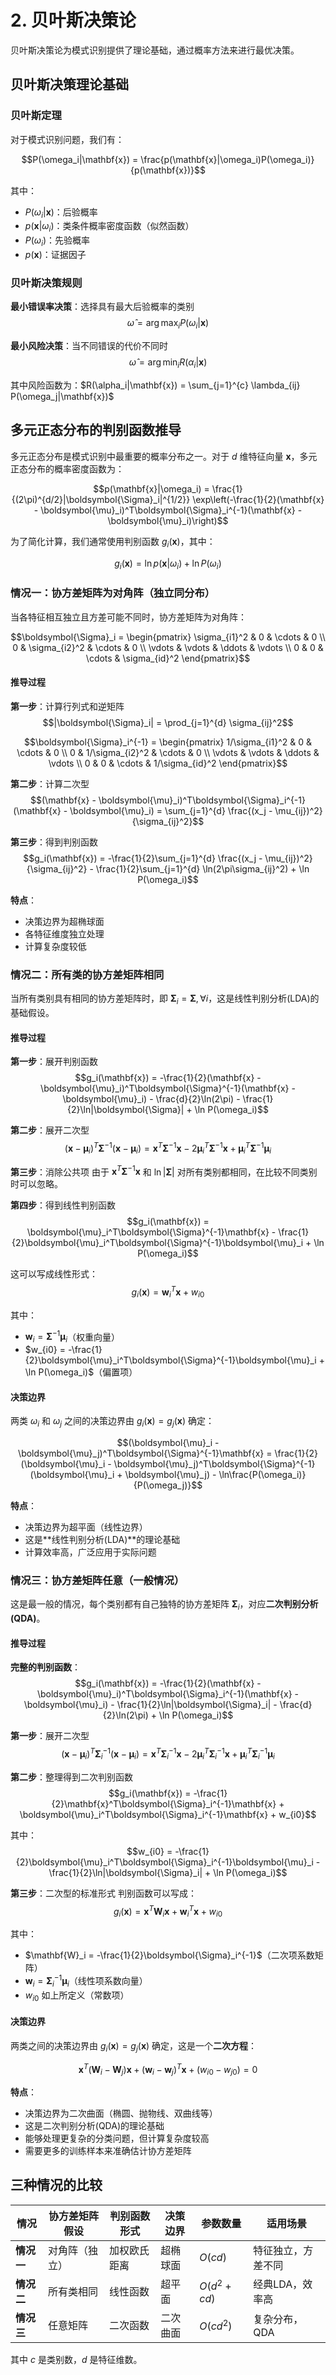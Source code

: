 # 2. 贝叶斯决策论

贝叶斯决策论为模式识别提供了理论基础，通过概率方法来进行最优决策。

## 贝叶斯决策理论基础

### 贝叶斯定理

对于模式识别问题，我们有：

$$P(\omega_i|\mathbf{x}) = \frac{p(\mathbf{x}|\omega_i)P(\omega_i)}{p(\mathbf{x})}$$

其中：
- $P(\omega_i|\mathbf{x})$：后验概率
- $p(\mathbf{x}|\omega_i)$：类条件概率密度函数（似然函数）
- $P(\omega_i)$：先验概率
- $p(\mathbf{x})$：证据因子

### 贝叶斯决策规则

**最小错误率决策**：选择具有最大后验概率的类别
$$\hat{\omega} = \arg\max_i P(\omega_i|\mathbf{x})$$

**最小风险决策**：当不同错误的代价不同时
$$\hat{\omega} = \arg\min_i R(\alpha_i|\mathbf{x})$$

其中风险函数为：$R(\alpha_i|\mathbf{x}) = \sum_{j=1}^{c} \lambda_{ij} P(\omega_j|\mathbf{x})$

## 多元正态分布的判别函数推导

多元正态分布是模式识别中最重要的概率分布之一。对于 $d$ 维特征向量 $\mathbf{x}$，多元正态分布的概率密度函数为：

$$p(\mathbf{x}|\omega_i) = \frac{1}{(2\pi)^{d/2}|\boldsymbol{\Sigma}_i|^{1/2}} \exp\left(-\frac{1}{2}(\mathbf{x} - \boldsymbol{\mu}_i)^T\boldsymbol{\Sigma}_i^{-1}(\mathbf{x} - \boldsymbol{\mu}_i)\right)$$

为了简化计算，我们通常使用判别函数 $g_i(\mathbf{x})$，其中：

$$g_i(\mathbf{x}) = \ln p(\mathbf{x}|\omega_i) + \ln P(\omega_i)$$

### 情况一：协方差矩阵为对角阵（独立同分布）

当各特征相互独立且方差可能不同时，协方差矩阵为对角阵：

$$\boldsymbol{\Sigma}_i = \begin{pmatrix}
\sigma_{i1}^2 & 0 & \cdots & 0 \\
0 & \sigma_{i2}^2 & \cdots & 0 \\
\vdots & \vdots & \ddots & \vdots \\
0 & 0 & \cdots & \sigma_{id}^2
\end{pmatrix}$$

#### 推导过程

**第一步**：计算行列式和逆矩阵
$$|\boldsymbol{\Sigma}_i| = \prod_{j=1}^{d} \sigma_{ij}^2$$

$$\boldsymbol{\Sigma}_i^{-1} = \begin{pmatrix}
1/\sigma_{i1}^2 & 0 & \cdots & 0 \\
0 & 1/\sigma_{i2}^2 & \cdots & 0 \\
\vdots & \vdots & \ddots & \vdots \\
0 & 0 & \cdots & 1/\sigma_{id}^2
\end{pmatrix}$$

**第二步**：计算二次型
$$(\mathbf{x} - \boldsymbol{\mu}_i)^T\boldsymbol{\Sigma}_i^{-1}(\mathbf{x} - \boldsymbol{\mu}_i) = \sum_{j=1}^{d} \frac{(x_j - \mu_{ij})^2}{\sigma_{ij}^2}$$

**第三步**：得到判别函数
$$g_i(\mathbf{x}) = -\frac{1}{2}\sum_{j=1}^{d} \frac{(x_j - \mu_{ij})^2}{\sigma_{ij}^2} - \frac{1}{2}\sum_{j=1}^{d} \ln(2\pi\sigma_{ij}^2) + \ln P(\omega_i)$$

**特点**：
- 决策边界为超椭球面
- 各特征维度独立处理
- 计算复杂度较低

### 情况二：所有类的协方差矩阵相同

当所有类别具有相同的协方差矩阵时，即 $\boldsymbol{\Sigma}_i = \boldsymbol{\Sigma}, \forall i$，这是线性判别分析(LDA)的基础假设。

#### 推导过程

**第一步**：展开判别函数
$$g_i(\mathbf{x}) = -\frac{1}{2}(\mathbf{x} - \boldsymbol{\mu}_i)^T\boldsymbol{\Sigma}^{-1}(\mathbf{x} - \boldsymbol{\mu}_i) - \frac{d}{2}\ln(2\pi) - \frac{1}{2}\ln|\boldsymbol{\Sigma}| + \ln P(\omega_i)$$

**第二步**：展开二次型
$$(\mathbf{x} - \boldsymbol{\mu}_i)^T\boldsymbol{\Sigma}^{-1}(\mathbf{x} - \boldsymbol{\mu}_i) = \mathbf{x}^T\boldsymbol{\Sigma}^{-1}\mathbf{x} - 2\boldsymbol{\mu}_i^T\boldsymbol{\Sigma}^{-1}\mathbf{x} + \boldsymbol{\mu}_i^T\boldsymbol{\Sigma}^{-1}\boldsymbol{\mu}_i$$

**第三步**：消除公共项
由于 $\mathbf{x}^T\boldsymbol{\Sigma}^{-1}\mathbf{x}$ 和 $\ln|\boldsymbol{\Sigma}|$ 对所有类别都相同，在比较不同类别时可以忽略。

**第四步**：得到线性判别函数
$$g_i(\mathbf{x}) = \boldsymbol{\mu}_i^T\boldsymbol{\Sigma}^{-1}\mathbf{x} - \frac{1}{2}\boldsymbol{\mu}_i^T\boldsymbol{\Sigma}^{-1}\boldsymbol{\mu}_i + \ln P(\omega_i)$$

这可以写成线性形式：
$$g_i(\mathbf{x}) = \mathbf{w}_i^T\mathbf{x} + w_{i0}$$

其中：
- $\mathbf{w}_i = \boldsymbol{\Sigma}^{-1}\boldsymbol{\mu}_i$（权重向量）
- $w_{i0} = -\frac{1}{2}\boldsymbol{\mu}_i^T\boldsymbol{\Sigma}^{-1}\boldsymbol{\mu}_i + \ln P(\omega_i)$（偏置项）

#### 决策边界

两类 $\omega_i$ 和 $\omega_j$ 之间的决策边界由 $g_i(\mathbf{x}) = g_j(\mathbf{x})$ 确定：

$$(\boldsymbol{\mu}_i - \boldsymbol{\mu}_j)^T\boldsymbol{\Sigma}^{-1}\mathbf{x} = \frac{1}{2}(\boldsymbol{\mu}_i - \boldsymbol{\mu}_j)^T\boldsymbol{\Sigma}^{-1}(\boldsymbol{\mu}_i + \boldsymbol{\mu}_j) - \ln\frac{P(\omega_i)}{P(\omega_j)}$$

**特点**：
- 决策边界为超平面（线性边界）
- 这是**线性判别分析(LDA)**的理论基础
- 计算效率高，广泛应用于实际问题

### 情况三：协方差矩阵任意（一般情况）

这是最一般的情况，每个类别都有自己独特的协方差矩阵 $\boldsymbol{\Sigma}_i$，对应**二次判别分析(QDA)**。

#### 推导过程

**完整的判别函数**：
$$g_i(\mathbf{x}) = -\frac{1}{2}(\mathbf{x} - \boldsymbol{\mu}_i)^T\boldsymbol{\Sigma}_i^{-1}(\mathbf{x} - \boldsymbol{\mu}_i) - \frac{1}{2}\ln|\boldsymbol{\Sigma}_i| - \frac{d}{2}\ln(2\pi) + \ln P(\omega_i)$$

**第一步**：展开二次型
$$(\mathbf{x} - \boldsymbol{\mu}_i)^T\boldsymbol{\Sigma}_i^{-1}(\mathbf{x} - \boldsymbol{\mu}_i) = \mathbf{x}^T\boldsymbol{\Sigma}_i^{-1}\mathbf{x} - 2\boldsymbol{\mu}_i^T\boldsymbol{\Sigma}_i^{-1}\mathbf{x} + \boldsymbol{\mu}_i^T\boldsymbol{\Sigma}_i^{-1}\boldsymbol{\mu}_i$$

**第二步**：整理得到二次判别函数
$$g_i(\mathbf{x}) = -\frac{1}{2}\mathbf{x}^T\boldsymbol{\Sigma}_i^{-1}\mathbf{x} + \boldsymbol{\mu}_i^T\boldsymbol{\Sigma}_i^{-1}\mathbf{x} + w_{i0}$$

其中：
$$w_{i0} = -\frac{1}{2}\boldsymbol{\mu}_i^T\boldsymbol{\Sigma}_i^{-1}\boldsymbol{\mu}_i - \frac{1}{2}\ln|\boldsymbol{\Sigma}_i| + \ln P(\omega_i)$$

**第三步**：二次型的标准形式
判别函数可以写成：
$$g_i(\mathbf{x}) = \mathbf{x}^T\mathbf{W}_i\mathbf{x} + \mathbf{w}_i^T\mathbf{x} + w_{i0}$$

其中：
- $\mathbf{W}_i = -\frac{1}{2}\boldsymbol{\Sigma}_i^{-1}$（二次项系数矩阵）
- $\mathbf{w}_i = \boldsymbol{\Sigma}_i^{-1}\boldsymbol{\mu}_i$（线性项系数向量）
- $w_{i0}$ 如上所定义（常数项）

#### 决策边界

两类之间的决策边界由 $g_i(\mathbf{x}) = g_j(\mathbf{x})$ 确定，这是一个**二次方程**：

$$\mathbf{x}^T(\mathbf{W}_i - \mathbf{W}_j)\mathbf{x} + (\mathbf{w}_i - \mathbf{w}_j)^T\mathbf{x} + (w_{i0} - w_{j0}) = 0$$

**特点**：
- 决策边界为二次曲面（椭圆、抛物线、双曲线等）
- 这是二次判别分析(QDA)的理论基础
- 能够处理更复杂的分类问题，但计算复杂度较高
- 需要更多的训练样本来准确估计协方差矩阵

## 三种情况的比较

| 情况 | 协方差矩阵假设 | 判别函数形式 | 决策边界 | 参数数量 | 适用场景 |
|------|----------------|--------------|----------|----------|----------|
| **情况一** | 对角阵（独立） | 加权欧氏距离 | 超椭球面 | $O(cd)$ | 特征独立，方差不同 |
| **情况二** | 所有类相同 | 线性函数 | 超平面 | $O(d^2 + cd)$ | 经典LDA，效率高 |
| **情况三** | 任意矩阵 | 二次函数 | 二次曲面 | $O(cd^2)$ | 复杂分布，QDA |

其中 $c$ 是类别数，$d$ 是特征维数。